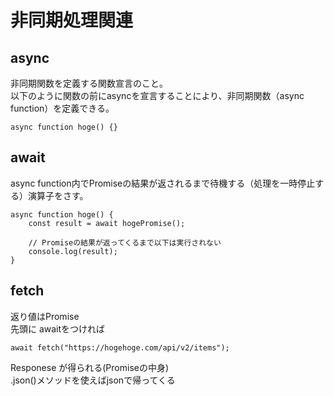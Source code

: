  # 非同期処理関連  
 ## async
 非同期関数を定義する関数宣言のこと。  
以下のように関数の前にasyncを宣言することにより、非同期関数（async function）を定義できる。

```
async function hoge() {}
```

## await  
async function内でPromiseの結果が返されるまで待機する（処理を一時停止する）演算子をさす。  
```
async function hoge() {
    const result = await hogePromise();

    // Promiseの結果が返ってくるまで以下は実行されない
    console.log(result);
}
```

## fetch  
返り値はPromise  
先頭に awaitをつければ  
```
await fetch("https://hogehoge.com/api/v2/items");
```  
Responese が得られる(Promiseの中身)  
.json()メソッドを使えばjsonで帰ってくる
